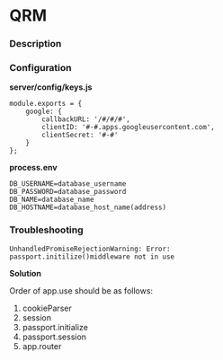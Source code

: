 # QRM

### Description



### Configuration

**server/config/keys.js**
```
module.exports = {
    google: {
        callbackURL: '/#/#/#',
        clientID: '#-#.apps.googleusercontent.com',
        clientSecret: '#-#'
    }
};
```
**process.env**
``` 
DB_USERNAME=database_username
DB_PASSWORD=database_password
DB_NAME=database_name
DB_HOSTNAME=database_host_name(address)
```

### Troubleshooting

`UnhandledPromiseRejectionWarning: Error: passport.initilize()middleware not in use`

**Solution**

Order of app.use should be as follows:

1. cookieParser
2. session
3. passport.initialize
4. passport.session
5. app.router